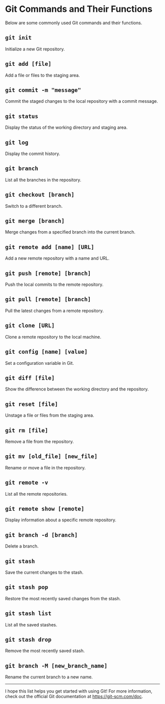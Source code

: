 # Git Commands and Their Functions

Below are some commonly used Git commands and their functions.

## `git init`

Initialize a new Git repository.

## `git add [file]`

Add a file or files to the staging area.

## `git commit -m "message"`

Commit the staged changes to the local repository with a commit message.

## `git status`

Display the status of the working directory and staging area.

## `git log`

Display the commit history.

## `git branch`

List all the branches in the repository.

## `git checkout [branch]`

Switch to a different branch.

## `git merge [branch]`

Merge changes from a specified branch into the current branch.

## `git remote add [name] [URL]`

Add a new remote repository with a name and URL.

## `git push [remote] [branch]`

Push the local commits to the remote repository.

## `git pull [remote] [branch]`

Pull the latest changes from a remote repository.

## `git clone [URL]`

Clone a remote repository to the local machine.

## `git config [name] [value]`

Set a configuration variable in Git.

## `git diff [file]`

Show the difference between the working directory and the repository.

## `git reset [file]`

Unstage a file or files from the staging area.

## `git rm [file]`

Remove a file from the repository.

## `git mv [old_file] [new_file]`

Rename or move a file in the repository.

## `git remote -v`

List all the remote repositories.

## `git remote show [remote]`

Display information about a specific remote repository.

## `git branch -d [branch]`

Delete a branch.

## `git stash`

Save the current changes to the stash.

## `git stash pop`

Restore the most recently saved changes from the stash.

## `git stash list`

List all the saved stashes.

## `git stash drop`

Remove the most recently saved stash.

## `git branch -M [new_branch_name]`

Rename the current branch to a new name.

---

I hope this list helps you get started with using Git! For more information, check out the official Git documentation at https://git-scm.com/doc.
